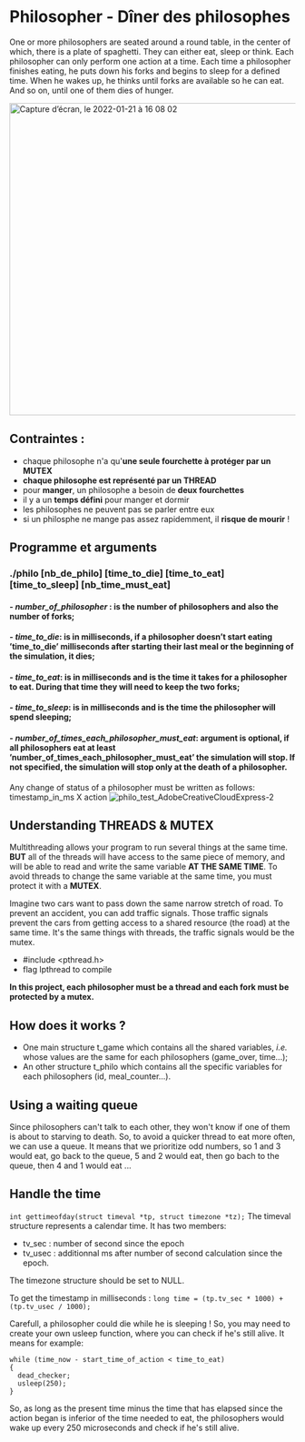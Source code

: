 # Philosopher - Dîner des philosophes

One or more philosophers are seated around a round table, in the center of which, there is a plate of spaghetti. They can either eat, sleep or think. Each philosopher can only perform one action at a time. Each time a philosopher finishes eating, he puts down his forks and begins to sleep for a defined time. When he wakes up, he thinks until forks are available so he can eat. And so on, until one of them dies of hunger.

<img width="549" alt="Capture d’écran, le 2022-01-21 à 16 08 02" src="https://user-images.githubusercontent.com/79991066/150600352-ddb5e6a4-08aa-44d0-934a-dc96812e5104.png">


## Contraintes : 
  - chaque philosophe n'a qu'**une seule fourchette à protéger par un MUTEX**
  - **chaque philosophe est représenté par un THREAD**
  - pour **manger**, un philosophe a besoin de **deux fourchettes**
  - il y a un **temps défini** pour manger et dormir
  - les philosophes ne peuvent pas se parler entre eux
  - si un philosphe ne mange pas assez rapidemment, il **risque de mourir** !

## **Programme et arguments**
### **./philo [nb_de_philo] [time_to_die] [time_to_eat] [time_to_sleep] [nb_time_must_eat]**
####   - ***number_of_philosopher*** : is the number of philosophers and also the number of forks;
####   - ***time_to_die***: is in milliseconds, if a philosopher doesn’t start eating ’time_to_die’ milliseconds after           starting their last meal or the beginning of the simulation, it dies;
####   - ***time_to_eat***: is in milliseconds and is the time it takes for a philosopher to eat. During that time they will need to keep the two forks;
####   -  ***time_to_sleep***: is in milliseconds and is the time the philosopher will spend sleeping;
####   -  ***number_of_times_each_philosopher_must_eat***: **argument is optional**, if all philosophers eat at least ’number_of_times_each_philosopher_must_eat’ the simulation will stop. If not specified, the simulation will stop only at the death of a philosopher.

Any change of status of a philosopher must be written as follows: timestamp_in_ms X action
![philo_test_AdobeCreativeCloudExpress-2](https://user-images.githubusercontent.com/79991066/150593804-6939de67-7af9-4670-936f-b2a4c9ee293e.gif)

## Understanding THREADS & MUTEX
Multithreading allows your program to run several things at the same time. **BUT** all of the threads will have access to the same piece of memory, and will be able to read and write the same variable **AT THE SAME TIME**. To avoid threads to change the same variable at the same time, you must protect it with a **MUTEX**.

Imagine two cars want to pass down the same narrow stretch of road. To prevent an accident, you can add traffic signals. Those traffic signals prevent the cars from getting access to a shared resource (the road) at the same time. It's the same things with threads, the traffic signals would be the mutex.

- #include <pthread.h>
- flag lpthread to compile

**In this project, each philosopher must be a thread and each fork must be protected by a mutex.**

## How does it works ?
- One main structure t_game which contains all the shared variables, *i.e.* whose values are the same for each philosophers (game_over, time...);
- An other structure t_philo which contains all the specific variables for each philosophers (id, meal_counter...).

## Using a waiting queue
Since philosophers can't talk to each other, they won't know if one of them is about to starving to death. So, to avoid a quicker thread to eat more often, we can use a queue. It means that we prioritize odd numbers, so 1 and 3 would eat, go back to the queue, 5 and 2 would eat, then go bach to the queue, then 4 and 1 would eat ...

## Handle the time
`int gettimeofday(struct timeval *tp, struct timezone *tz);`
The timeval structure represents a calendar time. It has two members:
  - tv_sec : number of second since the epoch
  - tv_usec : additionnal ms after number of second calculation since the epoch.

The timezone structure should be set to NULL.

To get the timestamp in milliseconds : `long time = (tp.tv_sec * 1000) + (tp.tv_usec / 1000);`

Carefull, a philosopher could die while he is sleeping ! So, you may need to create your own usleep function, where you can check if he's still alive. It means for example:
```
while (time_now - start_time_of_action < time_to_eat)
{
  dead_checker;
  usleep(250);
}
```
So, as long as the present time minus the time that has elapsed since the action began is inferior of the time needed to eat, the philosophers would wake up every 250 microseconds and check if he's still alive. 
